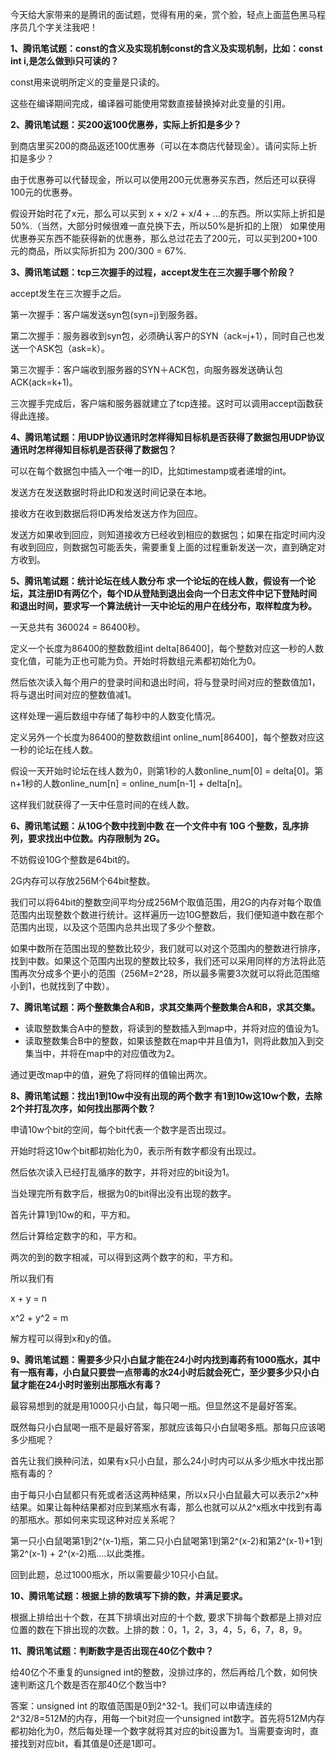 今天给大家带来的是腾讯的面试题，觉得有用的亲，赏个脸，轻点上面蓝色黑马程序员几个字关注我吧！

**1、腾讯笔试题：const的含义及实现机制const的含义及实现机制，比如：const int i,是怎么做到i只可读的？**

const用来说明所定义的变量是只读的。

这些在编译期间完成，编译器可能使用常数直接替换掉对此变量的引用。

**2、腾讯笔试题：买200返100优惠券，实际上折扣是多少？**

到商店里买200的商品返还100优惠券（可以在本商店代替现金）。请问实际上折扣是多少？

由于优惠券可以代替现金，所以可以使用200元优惠券买东西，然后还可以获得100元的优惠券。

假设开始时花了x元，那么可以买到 x + x/2 + x/4 + ...的东西。所以实际上折扣是50%.（当然，大部分时候很难一直兑换下去，所以50%是折扣的上限） 如果使用优惠券买东西不能获得新的优惠券，那么总过花去了200元，可以买到200+100元的商品，所以实际折扣为 200/300 = 67%.

**3、腾讯笔试题：tcp三次握手的过程，accept发生在三次握手哪个阶段？**

accept发生在三次握手之后。

第一次握手：客户端发送syn包(syn=j)到服务器。

第二次握手：服务器收到syn包，必须确认客户的SYN（ack=j+1），同时自己也发送一个ASK包（ask=k）。

第三次握手：客户端收到服务器的SYN＋ACK包，向服务器发送确认包ACK(ack=k+1)。

三次握手完成后，客户端和服务器就建立了tcp连接。这时可以调用accept函数获得此连接。

**4、腾讯笔试题：用UDP协议通讯时怎样得知目标机是否获得了数据包用UDP协议通讯时怎样得知目标机是否获得了数据包？**

可以在每个数据包中插入一个唯一的ID，比如timestamp或者递增的int。

发送方在发送数据时将此ID和发送时间记录在本地。

接收方在收到数据后将ID再发给发送方作为回应。

发送方如果收到回应，则知道接收方已经收到相应的数据包；如果在指定时间内没有收到回应，则数据包可能丢失，需要重复上面的过程重新发送一次，直到确定对方收到。

**5、腾讯笔试题：统计论坛在线人数分布 求一个论坛的在线人数，假设有一个论坛，其注册ID有两亿个，每个ID从登陆到退出会向一个日志文件中记下登陆时间和退出时间，要求写一个算法统计一天中论坛的用户在线分布，取样粒度为秒。**

一天总共有 360024 = 86400秒。

定义一个长度为86400的整数数组int delta[86400]，每个整数对应这一秒的人数变化值，可能为正也可能为负。开始时将数组元素都初始化为0。

然后依次读入每个用户的登录时间和退出时间，将与登录时间对应的整数值加1，将与退出时间对应的整数值减1。

这样处理一遍后数组中存储了每秒中的人数变化情况。

定义另外一个长度为86400的整数数组int online_num[86400]，每个整数对应这一秒的论坛在线人数。

假设一天开始时论坛在线人数为0，则第1秒的人数online_num[0] = delta[0]。第n+1秒的人数online_num[n] = online_num[n-1] + delta[n]。

这样我们就获得了一天中任意时间的在线人数。

**6、腾讯笔试题：从10G个数中找到中数 在一个文件中有 10G 个整数，乱序排列，要求找出中位数。内存限制为 2G。**

不妨假设10G个整数是64bit的。

2G内存可以存放256M个64bit整数。

我们可以将64bit的整数空间平均分成256M个取值范围，用2G的内存对每个取值范围内出现整数个数进行统计。这样遍历一边10G整数后，我们便知道中数在那个范围内出现，以及这个范围内总共出现了多少个整数。

如果中数所在范围出现的整数比较少，我们就可以对这个范围内的整数进行排序，找到中数。如果这个范围内出现的整数比较多，我们还可以采用同样的方法将此范围再次分成多个更小的范围（256M=2^28，所以最多需要3次就可以将此范围缩小到1，也就找到了中数）。

**7、腾讯笔试题：两个整数集合A和B，求其交集两个整数集合A和B，求其交集。**

- 读取整数集合A中的整数，将读到的整数插入到map中，并将对应的值设为1。
- 读取整数集合B中的整数，如果该整数在map中并且值为1，则将此数加入到交集当中，并将在map中的对应值改为2。

通过更改map中的值，避免了将同样的值输出两次。

**8、腾讯笔试题：找出1到10w中没有出现的两个数字 有1到10w这10w个数，去除2个并打乱次序，如何找出那两个数？**

申请10w个bit的空间，每个bit代表一个数字是否出现过。

开始时将这10w个bit都初始化为0，表示所有数字都没有出现过。

然后依次读入已经打乱循序的数字，并将对应的bit设为1。

当处理完所有数字后，根据为0的bit得出没有出现的数字。

首先计算1到10w的和，平方和。

然后计算给定数字的和，平方和。

两次的到的数字相减，可以得到这两个数字的和，平方和。

所以我们有

x + y = n

x^2 + y^2 = m

解方程可以得到x和y的值。

**9、腾讯笔试题：需要多少只小白鼠才能在24小时内找到毒药有1000瓶水，其中有一瓶有毒，小白鼠只要尝一点带毒的水24小时后就会死亡，至少要多少只小白鼠才能在24小时时鉴别出那瓶水有毒？**

最容易想到的就是用1000只小白鼠，每只喝一瓶。但显然这不是最好答案。

既然每只小白鼠喝一瓶不是最好答案，那就应该每只小白鼠喝多瓶。那每只应该喝多少瓶呢？

首先让我们换种问法，如果有x只小白鼠，那么24小时内可以从多少瓶水中找出那瓶有毒的？

由于每只小白鼠都只有死或者活这两种结果，所以x只小白鼠最大可以表示2^x种结果。如果让每种结果都对应到某瓶水有毒，那么也就可以从2^x瓶水中找到有毒的那瓶水。那如何来实现这种对应关系呢？

第一只小白鼠喝第1到2^(x-1)瓶，第二只小白鼠喝第1到第2^(x-2)和第2^(x-1)+1到第2^(x-1) + 2^(x-2)瓶....以此类推。

回到此题，总过1000瓶水，所以需要最少10只小白鼠。

**10、腾讯笔试题：根据上排的数填写下排的数，并满足要求。**

根据上排给出十个数，在其下排填出对应的十个数, 要求下排每个数都是上排对应位置的数在下排出现的次数。上排的数：0，1，2，3，4，5，6，7，8，9。

**11、腾讯笔试题：判断数字是否出现在40亿个数中？**

给40亿个不重复的unsigned int的整数，没排过序的，然后再给几个数，如何快速判断这几个数是否在那40亿个数当中?

答案：unsigned int 的取值范围是0到2^32-1。我们可以申请连续的2^32/8=512M的内存，用每一个bit对应一个unsigned int数字。首先将512M内存都初始化为0，然后每处理一个数字就将其对应的bit设置为1。当需要查询时，直接找到对应bit，看其值是0还是1即可。
